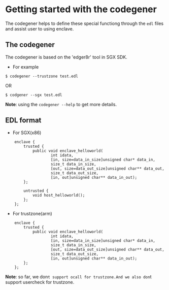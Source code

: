 # Getting started with the codegener

The codegener helps to define these special functiong through the `edl` files and assist user to using enclave.

## The codegener

The codegener is based on the 'edger8r' tool in SGX SDK.
- For example
```
$ codegener --trustzone test.edl 
```
OR
```
$ codgener --sgx test.edl
```
**Note**: using the `codegener --help` to get more details.

## EDL format
- For SGX(x86) 
```
    enclave {
        trusted {
            public void enclave_helloworld(
                    int idata,
                    [in, size=data_in_size]unsigned char* data_in,
                    size_t data_in_size,
                    [out, size=data_out_size]unsigned char** data_out,
                    size_t data_out_size,
                    [in, out]unsigned char** data_in_out);
        };

        untrusted {
            void host_helloworld();
        };
    };
```
- For trustzone(arm)
```
    enclave {
        trusted {
            public void enclave_helloworld(
                    int idata,
                    [in, size=data_in_size]unsigned char* data_in,
                    size_t data_in_size,
                    [out, size=data_out_size]unsigned char** data_out,
                    size_t data_out_size,
                    [in, out]unsigned char** data_in_out);
        };
    };
```
**Note**: so far, we don`t support ocall for trustzone.And we also don`t support usercheck for trustzone.
